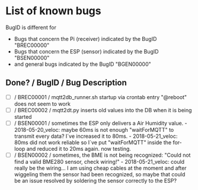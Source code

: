 # List of known bugs

BugID is different for 
- Bugs that concern the Pi (receiver) indicated by the BugID "BREC00000"
- Bugs that concern the ESP (sensor) indicated by the BugID "BSEN00000"
- and general bugs indicated by the BugID "BGEN00000"

## Done? / BugID / Bug Description
- [ ] / BREC00001 / mqtt2db_runner.sh startup via crontab entry "@reboot" does not seem to work
- [ ] / BREC00002 / mqtt2dt.py inserts old values into the DB when it is being started
- [ ] / BSEN00001 / sometimes the ESP only delivers a Air Humidity value.
        - 2018-05-20_veloc: maybe 60ms is not enough "waitForMQTT" to transmit every data? I´ve increased it to 80ms.
		- 2018-05-21_veloc: 80ms did not work reliable so I´ve put "waitForMQTT" inside the for-loop and reduced it to 20ms again. now testing.
- [ ] / BSEN00002 / sometimes, the BME is not being recognized: "Could not find a valid BME280 sensor, check wiring!"
        - 2018-05-21_veloc: could really be the wiring... I am using cheap cables at the moment and after wiggeling them the sensor had been recognized, so maybe that could be an issue resolved by soldering the sensor correctly to the ESP?
